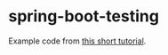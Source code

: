 # spring-boot-testing

Example code from [this short tutorial](https://www.youtube.com/watch?v=lTSJCr7xdbM).
